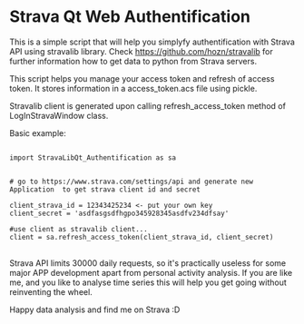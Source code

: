# Strava Qt Web Authentification

This is a simple script that will help you simplyfy authentification with Strava API using stravalib library. 
Check https://github.com/hozn/stravalib for further information how to get data to python from Strava servers.

This script helps you manage your access token and refresh of access token. It stores information in a access_token.acs 
file using pickle. 

Stravalib client is generated upon calling refresh_access_token method of LogInStravaWindow class. 


Basic example: 

<pre><code>
import StravaLibQt_Authentification as sa


# go to https://www.strava.com/settings/api and generate new Application  to get strava client id and secret

client_strava_id = 12343425234 <- put your own key
client_secret = 'asdfasgsdfhgpo345928345asdfv234dfsay'

#use client as stravalib client...
client = sa.refresh_access_token(client_strava_id, client_secret)
</code> </pre>

Strava API limits 30000 daily requests, so it's practically useless for some major APP development apart from personal activity analysis.
If you are like me, and you like to analyse time series this will help you get going without reinventing the wheel. 


Happy data analysis and find me on Strava :D   
